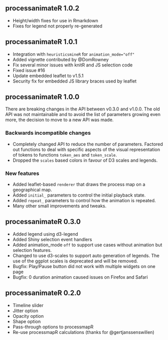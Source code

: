 ## processanimateR 1.0.2

* Height/width fixes for use in Rmarkdown
* Fixes for legend not properly re-generated 

## processanimateR 1.0.1

* Integration with `heuristicsmineR` for `animation_mode="off"`
* Added vignette contributed by @DomRowney
* Fix several minor issues with knitR and JS selection code
* Fixed issue #16
* Update embedded leaflet to v1.5.1
* Security fix for embedded JS library braces used by leaflet

## processanimateR 1.0.0

There are breaking changes in the API between v0.3.0 and v1.0.0. The old API was not maintainable and to avoid the list of parameters growing even more, the decision to move to a new API was made.

### Backwards incompatible changes

* Completely changed API to reduce the number of parameters. Factored out functions to deal with specific aspects of the visual representation of tokens to functions `token_aes` and `token_scale`.
* Dropped the `scales` based colors in favour of D3 scales and legends.

### New features

* Added leaflet-based `renderer` that draws the process map on a geographical map.
* Added `initial_` parameters to control the initial playback state.
* Added `repeat_` parameters to control how the animation is repeated.
* Many other small improvements and tweaks.

## processanimateR 0.3.0

* Added legend using d3-legend
* Added Shiny selection event handlers
* Added animation_mode `off` to support use cases without animation but selection features.
* Changed to use d3-scales to support auto generation of legends. The use of the ggplot scales is deprecated and will be removed.
* Bugfix: Play/Pause button did not work with multiple widgets on one page
* Bugfix: 0 duration animation caused issues on Firefox and Safari

## processanimateR 0.2.0

* Timeline slider
* Jitter option
* Opacity option
* Shape option
* Pass-through options to processmapR
* Re-use processmapR calculations (thanks for @gertjanssenswillen)
